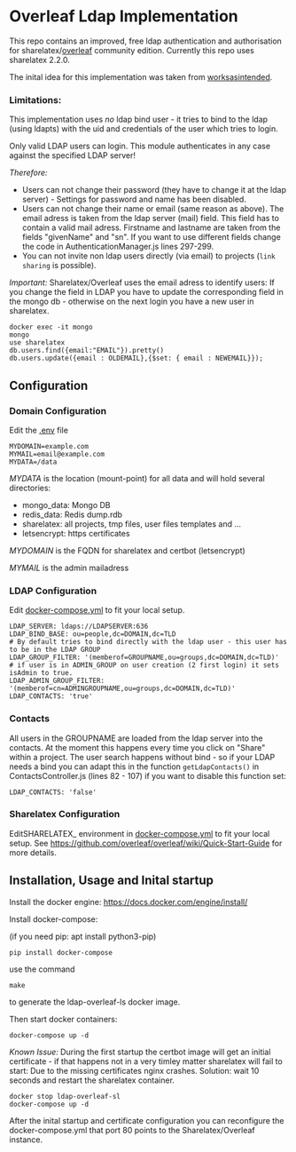 # Overleaf Ldap Implementation

This repo contains an improved, free ldap authentication and authorisation 
for sharelatex/[overleaf](https://github.com/overleaf/overleaf) community 
edition. Currently this repo uses sharelatex 2.2.0.

The inital idea for this implementation was taken from 
[worksasintended](https://github.com/worksasintended).


### Limitations:

This implementation uses *no* ldap bind user - it tries to bind to the ldap (using ldapts) with 
the uid and credentials of the user which tries to login.

Only valid LDAP users can login. This module authenticates in any case against the specified LDAP server!

*Therefore:*
- Users can not change their password (they have to change it at the ldap server) - Settings for password and name has been disabled.
- Users can not change their name or email (same reason as above). The email adress is taken from the ldap server (mail) field. 
  This field has to contain a valid mail adress. Firstname and lastname are taken from the fields "givenName" and "sn". 
  If you want to use different fields change the code in AuthenticationManager.js lines 297-299.
- You can not invite non ldap users directly (via email) to projects (``link sharing`` is possible).

*Important:*
Sharelatex/Overleaf uses the email adress to identify users: If you change the field in LDAP you have to update the corresponding field 
in the mongo db - otherwise on the next login you have a new user in sharelatex.

```
docker exec -it mongo
mongo 
use sharelatex
db.users.find({email:"EMAIL"}).pretty()
db.users.update({email : OLDEMAIL},{$set: { email : NEWEMAIL}});
```

## Configuration

### Domain Configuration

Edit the [.env](.env) file
```
MYDOMAIN=example.com
MYMAIL=email@example.com
MYDATA=/data
```

*MYDATA* is the location (mount-point) for all data and will hold several directories:

- mongo_data: Mongo DB
- redis_data: Redis dump.rdb
- sharelatex: all projects, tmp files, user files templates and ...
- letsencrypt: https certificates

*MYDOMAIN* is the FQDN for sharelatex and certbot (letsencrypt)

*MYMAIL* is the admin mailadress


### LDAP Configuration

Edit [docker-compose.yml](docker-compose.yml) to fit your local setup. 

```
LDAP_SERVER: ldaps://LDAPSERVER:636
LDAP_BIND_BASE: ou=people,dc=DOMAIN,dc=TLD
# By default tries to bind directly with the ldap user - this user has to be in the LDAP GROUP
LDAP_GROUP_FILTER: '(memberof=GROUPNAME,ou=groups,dc=DOMAIN,dc=TLD)'
# if user is in ADMIN_GROUP on user creation (2 first login) it sets isAdmin to true.
LDAP_ADMIN_GROUP_FILTER: '(memberof=cn=ADMINGROUPNAME,ou=groups,dc=DOMAIN,dc=TLD)'
LDAP_CONTACTS: 'true'
```

### Contacts 

All users in the GROUPNAME are loaded from the ldap server into the contacts. At the moment 
this happens every time you click on "Share" within a project.
The user search happens without bind - so if your LDAP needs a bind you can adapt this in the 
function `getLdapContacts()` in ContactsController.js (lines 82 - 107) 
if you want to disable this function set:
```
LDAP_CONTACTS: 'false'
```

### Sharelatex Configuration

EditSHARELATEX_ environment in [docker-compose.yml](docker-compose.yml) to fit your local setup. 
See https://github.com/overleaf/overleaf/wiki/Quick-Start-Guide for more details.

## Installation, Usage and Inital startup

Install the docker engine: https://docs.docker.com/engine/install/

Install docker-compose:

(if you need pip: apt install python3-pip)

```
pip install docker-compose
```


use the command 
```
make
```
to generate the ldap-overleaf-ls docker image.

Then start docker containers:
``` 
docker-compose up -d
```

*Known Issue:*
During the first startup the certbot image will get an initial certificate - if that 
happens not in a very timley matter sharelatex will fail to start: Due to the missing certificates 
nginx crashes. Solution: wait 10 seconds and restart the sharelatex container.

```
docker stop ldap-overleaf-sl 
docker-compose up -d
```

After the inital startup and certificate configuration you can reconfigure the 
docker-compose.yml that port 80 points to the Sharelatex/Overleaf instance.

